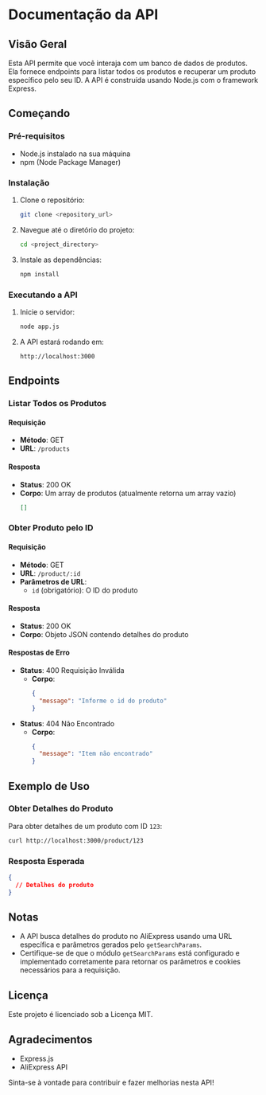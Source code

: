 # Documentação da API

## Visão Geral
Esta API permite que você interaja com um banco de dados de produtos. Ela fornece endpoints para listar todos os produtos e recuperar um produto específico pelo seu ID. A API é construída usando Node.js com o framework Express.

## Começando

### Pré-requisitos
- Node.js instalado na sua máquina
- npm (Node Package Manager)

### Instalação
1. Clone o repositório:
    ```sh
    git clone <repository_url>
    ```
2. Navegue até o diretório do projeto:
    ```sh
    cd <project_directory>
    ```
3. Instale as dependências:
    ```sh
    npm install
    ```

### Executando a API
1. Inicie o servidor:
    ```sh
    node app.js
    ```
2. A API estará rodando em:
    ```
    http://localhost:3000
    ```

## Endpoints

### Listar Todos os Produtos
#### Requisição
- **Método**: GET
- **URL**: `/products`

#### Resposta
- **Status**: 200 OK
- **Corpo**: Um array de produtos (atualmente retorna um array vazio)
    ```json
    []
    ```

### Obter Produto pelo ID
#### Requisição
- **Método**: GET
- **URL**: `/product/:id`
- **Parâmetros de URL**:
  - `id` (obrigatório): O ID do produto

#### Resposta
- **Status**: 200 OK
- **Corpo**: Objeto JSON contendo detalhes do produto

#### Respostas de Erro
- **Status**: 400 Requisição Inválida
  - **Corpo**: 
    ```json
    {
      "message": "Informe o id do produto"
    }
    ```
- **Status**: 404 Não Encontrado
  - **Corpo**: 
    ```json
    {
      "message": "Item não encontrado"
    }
    ```

## Exemplo de Uso
### Obter Detalhes do Produto
Para obter detalhes de um produto com ID `123`:
```sh
curl http://localhost:3000/product/123
```

### Resposta Esperada
```json
{
  // Detalhes do produto
}
```

## Notas
- A API busca detalhes do produto no AliExpress usando uma URL específica e parâmetros gerados pelo `getSearchParams`.
- Certifique-se de que o módulo `getSearchParams` está configurado e implementado corretamente para retornar os parâmetros e cookies necessários para a requisição.

## Licença
Este projeto é licenciado sob a Licença MIT.

## Agradecimentos
- Express.js
- AliExpress API

Sinta-se à vontade para contribuir e fazer melhorias nesta API!
